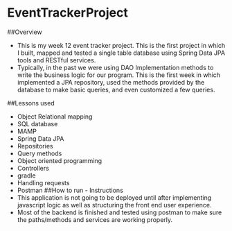 # EventTrackerProject

##Overview
- This is my week 12 event tracker project. This is the first project in which I built, mapped and tested a single table database using Spring Data JPA tools and RESTful services.
- Typically, in the past we were using DAO Implementation methods to write the business logic for our program. This is the first week in which implemented a JPA repository, used the methods provided by the database to make basic queries, and even customized a few queries.

##Lessons used
- Object Relational mapping
- SQL database
- MAMP
- Spring Data JPA
- Repositories
- Query methods
- Object oriented programming
- Controllers
- gradle
- Handling requests
- Postman
##How to run - Instructions
- This application is not going to be deployed until after implementing javascript logic as well as structuring the front end user experience.
- Most of the backend is finished and tested using postman to make sure the paths/methods and services are working properly.
